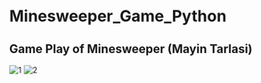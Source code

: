 # Minesweeper_Game_Python

## Game Play of Minesweeper (Mayin Tarlasi)
![1](https://user-images.githubusercontent.com/75525649/217054294-4029141c-4b12-4142-8a88-56d8c4e05e9b.png)
![2](https://user-images.githubusercontent.com/75525649/217054303-880753ad-dfcf-4752-ab9b-ea010e0ea8d0.png)